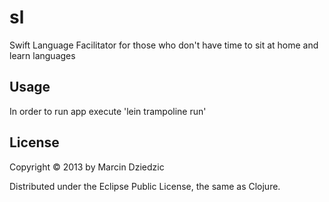 # sl

Swift Language Facilitator for those who don't have time to sit at home and learn languages

## Usage

In order to run app execute 'lein trampoline run'

## License

Copyright © 2013 by Marcin Dziedzic

Distributed under the Eclipse Public License, the same as Clojure.
